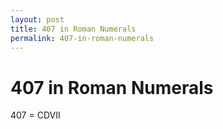 ```yaml
---
layout: post
title: 407 in Roman Numerals
permalink: 407-in-roman-numerals
---
```


# 407 in Roman Numerals

407 = CDVII
